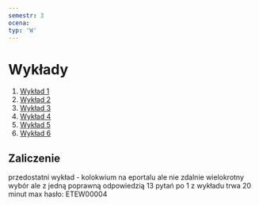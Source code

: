 ```yaml
---
semestr: 3
ocena: 
typ: 'W'
---
```


# Wykłady
1. [Wykład 1](/Notatki/Semestr%203/Podstawy%20telekomunikacji/Wykłady/Wykład%201/Wykład%201.md)
2. [Wykład 2](/Notatki/Semestr%203/Podstawy%20telekomunikacji/Wykłady/Wykład%202/Wykład%202.md)
3. [Wykład 3](/Notatki/Semestr%203/Podstawy%20telekomunikacji/Wykłady/Wykład%203/Wykład%203.md)
4. [Wykład 4](/Notatki/Semestr%203/Podstawy%20telekomunikacji/Wykłady/Wykład%204/Wykład%204.md)
5. [Wykład 5](/Notatki/Semestr%203/Podstawy%20telekomunikacji/Wykłady/Wykład%205/Wykład%205.md)
6. [Wykład 6](/Notatki/Semestr%203/Podstawy%20telekomunikacji/Wykłady/Wykład%206/Wykład%206.md)

## Zaliczenie
przedostatni wykład - kolokwium
na eportalu ale nie zdalnie
wielokrotny wybór ale z jedną poprawną odpowiedzią
13 pytań po 1 z wykładu
trwa 20 minut max
hasło: ETEW00004

